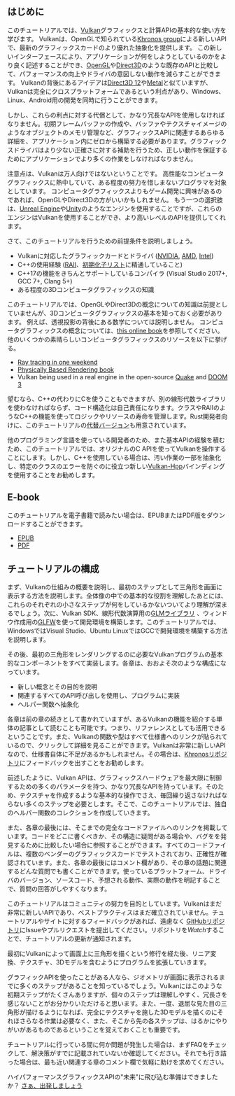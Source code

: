 ## はじめに

このチュートリアルでは、[Vulkan](https://www.khronos.org/vulkan/)グラフィックスと計算APIの基本的な使い方を学びます。
Vulkanは、OpenGLで知られている[Khronos group](https://www.khronos.org/)による新しいAPIで、最新のグラフィックスカードのより優れた抽象化を提供します。
この新しいインターフェースにより、アプリケーションが何をしようとしているのかをより良く記述することができ、[OpenGL](https://ja.wikipedia.org/wiki/OpenGL)や[Direct3D](https://ja.wikipedia.org/wiki/Direct3D)のような既存のAPIと比較して、パフォーマンスの向上やドライバの意図しない動作を減らすことができます。
Vulkanの背後にあるアイデアは[Direct3D 12](https://ja.wikipedia.org/wiki/Direct3D#%E5%A4%89%E9%81%B7)や[Metal](https://ja.wikipedia.org/wiki/Metal_(API))と似ていますが、Vulkanは完全にクロスプラットフォームであるという利点があり、Windows、Linux、Android用の開発を同時に行うことができます。

しかし、これらの利点に対する代償として、かなり冗長なAPIを使用しなければなりません。初期フレームバッファの作成や、バッファやテクスチャイメージのようなオブジェクトのメモリ管理など、グラフィックスAPIに関連するあらゆる詳細を、アプリケーション内にゼロから構築する必要があります。グラフィックスドライバはより少ない正確さに対する補助を行うため、正しい動作を保証するためにアプリケーションでより多くの作業をしなければなりません。

注意点は、Vulkanは万人向けではないということです。
高性能なコンピュータグラフィックスに熱中していて、ある程度の努力を惜しまないプログラマを対象としています。
コンピュータグラフィックスよりもゲーム開発に興味があるのであれば、OpenGLやDirect3Dの方がいいかもしれません。
もう一つの選択肢は、[Unreal Engine](https://en.wikipedia.org/wiki/Unreal_Engine#Unreal_Engine_4)や[Unity](https://ja.wikipedia.org/wiki/Unity_(%E3%82%B2%E3%83%BC%E3%83%A0%E3%82%A8%E3%83%B3%E3%82%B8%E3%83%B3))のようなエンジンを使用することですが、これらのエンジンはVulkanを使用することができ、より高いレベルのAPIを提供してくれます。

さて、このチュートリアルを行うための前提条件を説明しましょう。

* Vulkanに対応したグラフィックカードとドライバ ([NVIDIA](https://developer.nvidia.com/vulkan-driver), [AMD](http://www.amd.com/en-us/innovations/software-technologies/technologies-gaming/vulkan), [Intel](https://software.intel.com/en-us/blogs/2016/03/14/new-intel-vulkan-beta-1540204404-graphics-driver-for-windows-78110-1540))
* C++の使用経験 ([RAII](https://ja.wikipedia.org/wiki/RAII)、[初期化子リスト](https://cpprefjp.github.io/lang/cpp11/initializer_lists.html)に精通していること)
* C++17の機能をきちんとサポートしているコンパイラ (Visual Studio 2017+, GCC 7+, Clang 5+)
* ある程度の3Dコンピュータグラフィックスの知識

このチュートリアルでは、OpenGLやDirect3Dの概念についての知識は前提としていませんが、3Dコンピュータグラフィックスの基本を知っておく必要があります。
例えば、透視投影の背後にある数学については説明しません。 コンピュータグラフィックスの概念については、[this online book](https://paroj.github.io/gltut/)を参照してください。
他のいくつかの素晴らしいコンピュータグラフィックスのリソースを以下に挙げる。

* [Ray tracing in one weekend](https://github.com/petershirley/raytracinginoneweekend)
* [Physically Based Rendering book](http://www.pbr-book.org/)
* Vulkan being used in a real engine in the open-source [Quake](https://github.com/Novum/vkQuake) and [DOOM 3](https://github.com/DustinHLand/vkDOOM3)

望むなら、C++の代わりにCを使うこともできますが、別の線形代数ライブラリを使わなければならず、コード構造化は自己責任になります。クラスやRAIIのようなC++の機能を使ってロジックやリソースの寿命を管理します。Rust開発者向けに、このチュートリアルの[代替バージョン](https://github.com/bwasty/vulkan-tutorial-rs)も用意されています。

他のプログラミング言語を使っている開発者のため、また基本APIの経験を積むため、このチュートリアルでは、オリジナルのC APIを使ってVulkanを操作することにします。しかし、C++を使用している場合は、汚い作業の一部を抽象化し、特定のクラスのエラーを防ぐのに役立つ新しい[Vulkan-Hpp](https://github.com/KhronosGroup/Vulkan-Hpp)バインディングを使用することをお勧めします。

## E-book

このチュートリアルを電子書籍で読みたい場合は、EPUBまたはPDF版をダウンロードすることができます。

* [EPUB](https://raw.githubusercontent.com/Overv/VulkanTutorial/master/ebook/Vulkan%20Tutorial%20ja.epub)
* [PDF](https://raw.githubusercontent.com/Overv/VulkanTutorial/master/ebook/Vulkan%20Tutorial%20ja.pdf)

## チュートリアルの構成

まず、Vulkanの仕組みの概要を説明し、最初のステップとして三角形を画面に表示する方法を説明します。全体像の中での基本的な役割を理解したあとには、これらのそれぞれの小さなステップが何をしているかないついてより理解が深まるでしょう。次に、Vulkan SDK、線形代数演算用の[GLMライブラリ](http://glm.g-truc.net/) 、ウィンドウ作成用の[GLFW](http://www.glfw.org/)を使って開発環境を構築します。このチュートリアルでは、WindowsではVisual Studio、Ubuntu LinuxではGCCで開発環境を構築する方法を説明します。

その後、最初の三角形をレンダリングするのに必要なVulkanプログラムの基本的なコンポーネントをすべて実装します。各章は、おおよそ次のような構成になっています。

* 新しい概念とその目的を説明
* 関連するすべてのAPI呼び出しを使用し、プログラムに実装
* ヘルパー関数へ抽象化

各章は前の章の続きとして書かれていますが、あるVulkanの機能を紹介する単体の記事として読むことも可能です。つまり、リファレンスとしても活用できるということです。また、Vulkanの関数や型はすべて仕様書へのリンクが貼られているので、クリックして詳細を見ることができます。Vulkanは非常に新しいAPIなので、仕様書自体に不足があるかもしれません。その場合は、[Khronosリポジトリ](https://github.com/KhronosGroup/Vulkan-Docs)にフィードバックを出すことをお勧めします。

前述したように、Vulkan APIは、グラフィックスハードウェアを最大限に制御するための多くのパラメータを持つ、かなり冗長なAPIを持っています。そのため、テクスチャを作成するような基本的な操作でさえ、毎回繰り返さなければならない多くのステップを必要とします。そこで、このチュートリアルでは、独自のヘルパー関数のコレクションを作成していきます。

また、各章の最後には、そこまでの完全なコードファイルへのリンクを掲載しています。コードをどこに書くべきか、その構造に疑問がある場合や、バグをを発見するために比較したい場合に参照することができます。すべてのコードファイルは、複数のベンダーのグラフィックスカードでテストされており、正確性が確認されています。また、各章の最後にはコメント欄があり、その章の話題に関連するどんな質問でも書くことができます。使っているプラットフォーム、ドライバのバージョン、ソースコード、予想される動作、実際の動作を明記することで、質問の回答がしやすくなります。

このチュートリアルはコミュニティの努力を目的としています。Vulkanはまだ非常に新しいAPIであり、ベストプラクティスはまだ確立されていません。チュートリアルやサイトに対するフィードバックがあれば、遠慮なく [GitHubリポジトリ](https://github.com/Overv/VulkanTutorial)にIssueやプルリクエストを提出してください。リポジトリを*Watch*することで、チュートリアルの更新が通知されます。

最初にVulkanによって画面上に三角形を描くという修行を経た後、リニア変換、テクスチャ、3Dモデルを含むようにプログラムを拡張していきます。

グラフィックAPIを使ったことがある人なら、ジオメトリが画面に表示されるまでに多くのステップがあることを知っているでしょう。Vulkanにはこのような初期ステップがたくさんありますが、個々のステップは理解しやすく、冗長さを感じないことがお分かりいただけると思います。また、一度、退屈な見た目の三角形が描けるようになれば、完全にテクスチャを施した3Dモデルを描くのにそれほさらなる作業は必要なく、また、そこから先の各ステップは、はるかにやりがいがあるものであるということを覚えておくことも重要です。

チュートリアルに行っている間に何か問題が発生した場合は、まずFAQをチェックして、解決策がすでに記載されていないか確認してください。それでも行き詰った場合は、最も近い関連する章のコメント欄で気軽に助けを求めてください。

ハイパフォーマンスグラフィックスAPIの"未来"に飛び込む準備はできましたか？ [さぁ、出発しましょう](!ja/概要)
